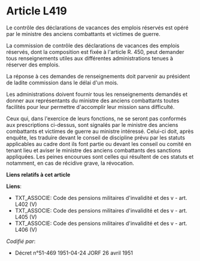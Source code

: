 # Article L419

Le contrôle des déclarations de vacances des emplois réservés est opéré par le ministre des anciens combattants et victimes
de guerre.

La commission de contrôle des déclarations de vacances des emplois réservés, dont la composition est fixée à l'article R.
450, peut demander tous renseignements utiles aux différentes administrations tenues à réserver des emplois.

La réponse à ces demandes de renseignements doit parvenir au président de ladite commission dans le délai d'un mois.

Les administrations doivent fournir tous les renseignements demandés et donner aux représentants du ministre des anciens
combattants toutes facilités pour leur permettre d'accomplir leur mission sans difficulté.

Ceux qui, dans l'exercice de leurs fonctions, ne se seront pas conformés aux prescriptions ci-dessus, sont signalés par le
ministre des anciens combattants et victimes de guerre au ministre intéressé. Celui-ci doit, après enquête, les traduire
devant le conseil de discipline prévu par les statuts applicables au cadre dont ils font partie ou devant les conseil ou
comité en tenant lieu et aviser le ministre des anciens combattants des sanctions appliquées. Les peines encourues sont
celles qui résultent de ces statuts et notamment, en cas de récidive grave, la révocation.

**Liens relatifs à cet article**

**Liens**:

  - TXT_ASSOCIE: Code des pensions militaires d'invalidité et des v - art. L402 (V)
  - TXT_ASSOCIE: Code des pensions militaires d'invalidité et des v - art. L405 (V)
  - TXT_ASSOCIE: Code des pensions militaires d'invalidité et des v - art. L406 (V)

_Codifié par_:

  - Décret n°51-469 1951-04-24 JORF 26 avril 1951
